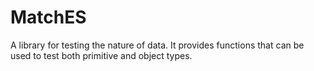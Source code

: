 # MatchES

A library for testing the nature of data. It provides functions that can be used to test both primitive and object types.
